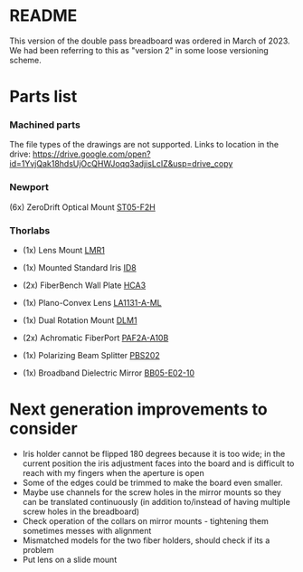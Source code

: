 # README

This version of the double pass breadboard was ordered in March of 2023.  We had been referring to this as "version 2" in some loose versioning scheme.

# Parts list

### Machined parts
The file types of the drawings are not supported. Links to location in the drive:
https://drive.google.com/open?id=1YvjQak18hdsUjOcQHWJoqq3adjisLcIZ&usp=drive_copy

### Newport
(6x)  ZeroDrift Optical Mount  [ST05-F2H](https://www.newport.com/p/ST05-F2H)

### Thorlabs
* (1x)  Lens Mount                  [LMR1](https://www.thorlabs.com/thorproduct.cfm?partnumber=LMR1#ad-image-0)
* (1x)  Mounted Standard Iris       [ID8](https://www.thorlabs.com/thorproduct.cfm?partnumber=ID8)
* (2x)  FiberBench Wall Plate       [HCA3](https://www.thorlabs.com/thorproduct.cfm?partnumber=HCA3)


* (1x)  Plano-Convex Lens           [LA1131-A-ML](https://www.thorlabs.com/thorproduct.cfm?partnumber=LA1131-A-ML)
* (1x)  Dual Rotation Mount         [DLM1](https://www.thorlabs.com/thorproduct.cfm?partnumber=DLM1#ad-image-0)
* (2x)  Achromatic FiberPort        [PAF2A-A10B](https://www.thorlabs.com/thorproduct.cfm?partnumber=PAF2A-A10B)
* (1x)  Polarizing Beam Splitter    [PBS202](https://www.thorlabs.com/thorproduct.cfm?partnumber=PBS202)
* (1x)  Broadband Dielectric Mirror [BB05-E02-10](https://www.thorlabs.com/thorproduct.cfm?partnumber=BB05-E02-10)



# Next generation improvements to consider

* Iris holder cannot be flipped 180 degrees because it is too wide; in the current position the iris adjustment faces into the board and is difficult to reach with my fingers when the aperture is open  
* Some of the edges could be trimmed to make the board even smaller.
* Maybe use channels for the screw holes in the mirror mounts so they can be translated continuously (in addition to/instead of having multiple screw holes in the breadboard)  
* Check operation of the collars on mirror mounts - tightening them sometimes messes with alignment  
* Mismatched models for the two fiber holders, should check if its a problem
* Put lens on a slide mount
